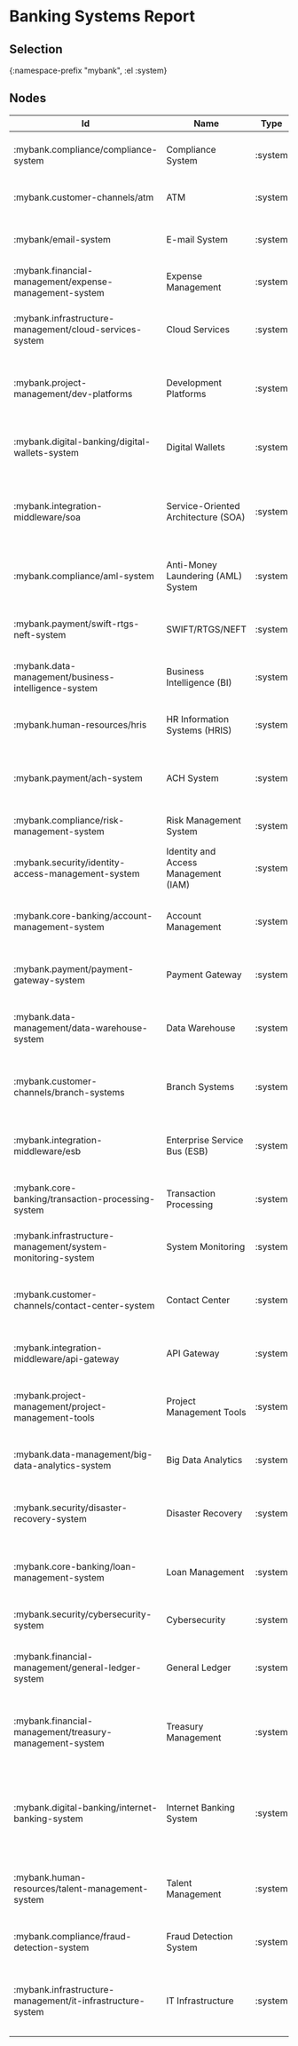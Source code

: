 # Banking Systems Report

## Selection
{:namespace-prefix "mybank", :el :system}

## Nodes
 Id |Name | Type | Subtype | Description | Techs | Tags
----|-----|------|---------|-------------|-------|------
 :mybank.compliance/compliance-system | Compliance System | :system |  | Ensures operations comply with regulations. | Java and Spring Boot | 
 :mybank.customer-channels/atm | ATM | :system |  | Allows customers to withdraw cash. | C++ and Java | 
 :mybank/email-system | E-mail System | :system |  | The internal Microsoft Exchange email system. |  | 
 :mybank.financial-management/expense-management-system | Expense Management | :system |  | Tracks and manages expenses. | Concur | 
 :mybank.infrastructure-management/cloud-services-system | Cloud Services | :system |  | Cloud computing resources for scalability and flexibility. | AWS and Azure | 
 :mybank.project-management/dev-platforms | Development Platforms | :system |  | Tools for software development, testing, and deployment. | Jenkins and GitLab | 
 :mybank.digital-banking/digital-wallets-system | Digital Wallets | :system |  | Supports digital wallet integration and mobile payments. | Node.js and Express | 
 :mybank.integration-middleware/soa | Service-Oriented Architecture (SOA) | :system |  | Framework for enabling seamless integration between services. | Apache CXF | 
 :mybank.compliance/aml-system | Anti-Money Laundering (AML) System | :system |  | Monitors and prevents money laundering activities. | Python and Scikit-learn | 
 :mybank.payment/swift-rtgs-neft-system | SWIFT/RTGS/NEFT | :system |  | Handles interbank transfers and settlements. | Java and Camel | 
 :mybank.data-management/business-intelligence-system | Business Intelligence (BI) | :system |  | Provides tools for reporting and data analysis. | Tableau and Python | 
 :mybank.human-resources/hris | HR Information Systems (HRIS) | :system |  | Manages employee data, payroll, and benefits. | Workday | 
 :mybank.payment/ach-system | ACH System | :system |  | Processes ACH transactions for direct deposits and bill payments. | Java and Spring Batch | 
 :mybank.compliance/risk-management-system | Risk Management System | :system |  | Detects risks and manages risk mitigation. | Java and Spring Boot | 
 :mybank.security/identity-access-management-system | Identity and Access Management (IAM) | :system |  | Manages secure access to systems and data. | OAuth 2.0 and OpenID Connect | 
 :mybank.core-banking/account-management-system | Account Management | :system |  | Handles customer accounts, deposits, and withdrawals. | Java and Spring Boot | 
 :mybank.payment/payment-gateway-system | Payment Gateway | :system |  | Facilitates credit/debit card transactions. | Java and Spring Boot | 
 :mybank.data-management/data-warehouse-system | Data Warehouse | :system |  | Central repository for storing large volumes of data. | AWS Redshift | 
 :mybank.customer-channels/branch-systems | Branch Systems | :system |  | Software and hardware for in-branch banking services. | Java and Swing | 
 :mybank.integration-middleware/esb | Enterprise Service Bus (ESB) | :system |  | Middleware for integrating various banking systems. | MuleSoft | 
 :mybank.core-banking/transaction-processing-system | Transaction Processing | :system |  | Processes financial transactions in real-time. | Java and Kafka | 
 :mybank.infrastructure-management/system-monitoring-system | System Monitoring | :system |  | Monitors system performance and health. | Nagios and Prometheus | 
 :mybank.customer-channels/contact-center-system | Contact Center | :system |  | Telephony and customer support systems for call centers. | Genesys and Avaya | 
 :mybank.integration-middleware/api-gateway | API Gateway | :system |  | Manages APIs for third-party services and fintech apps. | Kong | 
 :mybank.project-management/project-management-tools | Project Management Tools | :system |  | Platforms for planning, executing, and tracking projects. | Jira | 
 :mybank.data-management/big-data-analytics-system | Big Data Analytics | :system |  | Advanced analytics for predictive modeling. | Hadoop and Spark | 
 :mybank.security/disaster-recovery-system | Disaster Recovery | :system |  | Ensures business continuity in case of a disaster. | AWS Backup and DRaaS | 
 :mybank.core-banking/loan-management-system | Loan Management | :system |  | Manages loan products, applications, and repayments. | Java and Spring Boot | 
 :mybank.security/cybersecurity-system | Cybersecurity | :system |  | Protects against cyber threats. | Snort and Suricata | 
 :mybank.financial-management/general-ledger-system | General Ledger | :system |  | Comprehensive financial accounting and reporting system. | Oracle Financials | 
 :mybank.financial-management/treasury-management-system | Treasury Management | :system |  | Manages liquidity, investments, and risk in the treasury function. | Kyriba | 
 :mybank.digital-banking/internet-banking-system | Internet Banking System | :system |  | Allows customers to view information about their bank accounts and make payments. |  | 
 :mybank.human-resources/talent-management-system | Talent Management | :system |  | Tools for recruitment, training, and performance management. | SAP SuccessFactors | 
 :mybank.compliance/fraud-detection-system | Fraud Detection System | :system |  | Detects and mitigates fraudulent activities. | Python and TensorFlow | 
 :mybank.infrastructure-management/it-infrastructure-system | IT Infrastructure | :system |  | Hardware and software resources, including servers and networking. | VMware and Cisco | 

